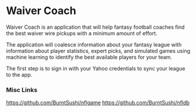 # Waiver Coach
Waiver Coach is an application that will help fantasy football coaches find the best waiver wire pickups with a minimum amount of effort.

The application will coalesce information about your fantasy league with information about player statistics, expert picks, and simulated games using machine learning to identify the best available players for your team.

The first step is to sign in with your Yahoo credentials to sync your league to the app.

### Misc Links
https://github.com/BurntSushi/nflgame
https://github.com/BurntSushi/nfldb
